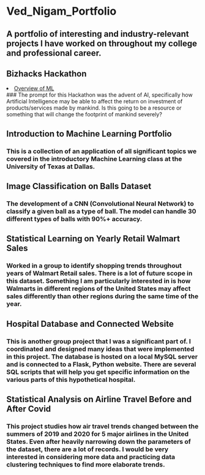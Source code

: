 # Ved_Nigam_Portfolio
## A portfolio of interesting and industry-relevant projects I have worked on throughout my college and professional career.

## Bizhacks Hackathon
<li class="masthead__menu-item">
          <a href="https://github.com/ved-n/Ved-Nigam-Portfolio/bizhacks">Overview of ML</a>
        </li>
### The prompt for this Hackathon was the advent of AI, specifically how Artificial Intelligence may be able to affect the return on investment of products/services made by mankind. Is this going to be a resource or something that will change the footprint of mankind severely?

## Introduction to Machine Learning Portfolio
### This is a collection of an application of all significant topics we covered in the introductory Machine Learning class at the University of Texas at Dallas.

## Image Classification on Balls Dataset
### The development of a CNN (Convolutional Neural Network) to classify a given ball as a type of ball. The model can handle 30 different types of balls with 90%+ accuracy.

## Statistical Learning on Yearly Retail Walmart Sales 
### Worked in a group to identify shopping trends throughout years of Walmart Retail sales. There is a lot of future scope in this dataset. Something I am particularly interested in is how Walmarts in different regions of the United States may affect sales differently than other regions during the same time of the year.

## Hospital Database and Connected Website
### This is another group project that I was a significant part of. I coordinated and designed many ideas that were implemented in this project. The database is hosted on a local MySQL server and is connected to a Flask, Python website. There are several SQL scripts that will help you get specific information on the various parts of this hypothetical hospital.

## Statistical Analysis on Airline Travel Before and After Covid
### This project studies how air travel trends changed between the summers of 2019 and 2020 for 5 major airlines in the United States. Even after heavily narrowing down the parameters of the dataset, there are a lot of records. I would be very interested in considering more data and practicing data clustering techniques to find more elaborate trends.
